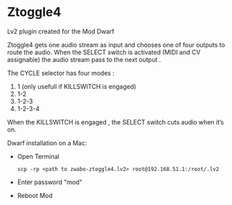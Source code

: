 # Ztoggle4
Lv2 plugin created for the Mod Dwarf

Ztoggle4 gets one audio stream as input and chooses one of four outputs to route the audio. When the SELECT switch is activated (MIDI and CV assignable) the audio stream pass to the next output .

The CYCLE selector has four modes :
1) 1  (only usefull if KILLSWITCH is engaged)
2) 1-2 
3) 1-2-3
4) 1-2-3-4

When the KILLSWITCH is engaged , the SELECT switch cuts audio when it’s on.

Dwarf installation on a Mac:
- Open Terminal

  ```
  scp -rp <path to zwabo-ztoggle4.lv2> root@192.168.51.1:/root/.lv2
  ```

- Enter password "mod"

- Reboot Mod
